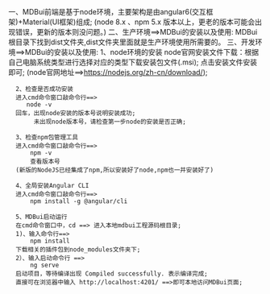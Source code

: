 
一、MDBui前端是基于node环境，主要架构是由angular6(交互框架)+Material(UI框架)组成;
   (node 8.x 、npm 5.x 版本以上，更老的版本可能会出现错误，更新的版本则没问题。)
二、生产环境==>MDBui的安装以及使用:
      MDBui根目录下找到dist文件夹,dist文件夹里面就是生产环境使用所需要的。
三、开发环境==>MDBui的安装以及使用:
      1、node环境的安装
      node官网安装文件下载：根据自己电脑系统类型进行选择对应的类型下载安装包文件(.msi);
      点击安装文件安装即可;
      (node官网地址==>https://nodejs.org/zh-cn/download/);
      
      2、检查是否成功安装
      进入cmd命令窗口敲命令行==>
         node -v
      回车，出现node安装的版本号说明安装成功;
           未出现node版本号，请检查第一步node的安装是否正确;
      
      3、检查npm包管理工具
      进入cmd命令窗口敲命令行==> 
          npm -v 
          查看版本号
      (新版的NodeJS已经集成了npm,所以安装好了node,npm也一并安装好了)
      
      4、全局安装Angular CLI
      进入cmd命令窗口敲命令行==> 
          npm install -g @angular/cli
      
      5、MDBui启动运行
      在cmd命令窗口中，cd ==> 进入本地mdbui工程源码根目录;
      1)、输入命令行==>
          npm install
      下载相关的插件包到node_modules文件夹下; 
      2）、输入启动命令行 ==>  
          ng serve
      启动项目，等待编译出现 Compiled successfully. 表示编译完成;
      直接可在浏览器中输入 http://localhost:4201/ ==>即可本地访问MDBui页面;
